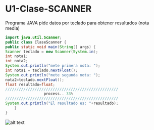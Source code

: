 # U1-Clase-SCANNER
Programa JAVA pide datos por teclado para obtener resultados (nota media)



```java
import java.util.Scanner; 
public class ClaseScanner { 
public static void main(String[] args) {
Scanner teclado = new Scanner(System.in);
int nota1;
int nota2;
System.out.println("mete primera nota: ");  
int nota1 = teclado.nextFloat(); 
System.out.println("mete segunda nota: "); 
nota2=teclado.nextFloat();
float resultado=float;
//////////////////////////////////////////////////
                 process.. 33%
//////////////////////////////////////////////////                   
System.out.println("El resultado es: "+resultado);
    }
}
```

![alt text]()



